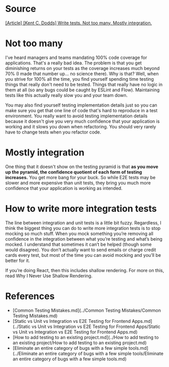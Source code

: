 # Source

[[Article] [Kent C. Dodds] Write tests. Not too many. Mostly integration.](https://kentcdodds.com/blog/write-tests)

# Not too many

I've heard managers and teams mandating 100% code coverage for applications. That's a really bad idea. The problem is that you get diminishing returns on your tests as the coverage increases much beyond 70% (I made that number up... no science there). Why is that? Well, when you strive for 100% all the time, you find yourself spending time testing things that really don't need to be tested. Things that really have no logic in them at all (so any bugs could be caught by ESLint and Flow). Maintaining tests like this actually really slow you and your team down.

You may also find yourself testing implementation details just so you can make sure you get that one line of code that's hard to reproduce in a test environment. You really want to avoid testing implementation details because it doesn't give you very much confidence that your application is working and it slows you down when refactoring. You should very rarely have to change tests when you refactor code.

# Mostly integration

One thing that it doesn't show on the testing pyramid is that **as you move up the pyramid, the confidence quotient of each form of testing increases.** You get more bang for your buck. So while E2E tests may be slower and more expensive than unit tests, they bring you much more confidence that your application is working as intended.

# How to write more integration tests

The line between integration and unit tests is a little bit fuzzy. Regardless, I think the biggest thing you can do to write more integration tests is to stop mocking so much stuff. When you mock something you’re removing all confidence in the integration between what you’re testing and what’s being mocked. I understand that sometimes it can’t be helped (though some would disagree). You don’t actually want to send emails or charge credit cards every test, but most of the time you can avoid mocking and you’ll be better for it.

If you’re doing React, then this includes shallow rendering. For more on this, read Why I Never Use Shallow Rendering.

# References

- [Common Testing Mistakes.md](../Common Testing Mistakes/Common Testing Mistakes.md)
- [Static vs Unit vs Integration vs E2E Testing for Frontend Apps.md](../Static vs Unit vs Integration vs E2E Testing for Frontend Apps/Static vs Unit vs Integration vs E2E Testing for Frontend Apps.md) 
- [How to add testing to an existing project.md](../How to add testing to an existing project/How to add testing to an existing project.md) 
- [Eliminate an entire category of bugs with a few simple tools.md](../Eliminate an entire category of bugs with a few simple tools/Eliminate an entire category of bugs with a few simple tools.md)